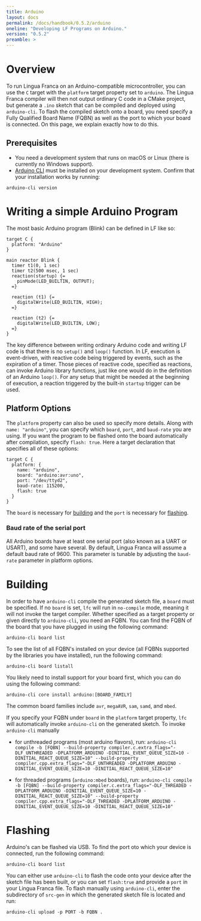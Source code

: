 ```yaml
---
title: Arduino
layout: docs
permalink: /docs/handbook/0.5.2/arduino
oneline: "Developing LF Programs on Arduino."
version: "0.5.2"
preamble: >
---
```


# Overview

To run Lingua Franca on an Arduino-compatible microcontroller, you can use the
`C` target with the `platform` target property set to `arduino`. The Lingua
Franca compiler will then not output ordinary C code in a CMake project, but
generate a `.ino` sketch that can be compiled and deployed using `arduino-cli`.
To flash the compiled sketch onto a board, you need specify a Fully Qualified
Board Name (FQBN) as well as the port to which your board is connected. On this
page, we explain exactly how to do this.

## Prerequisites

- You need a development system that runs on macOS or Linux (there is currently no Windows support).
- [Arduino CLI](https://arduino.github.io/arduino-cli/) must be installed on your development system. Confirm that your installation works by running:

```
arduino-cli version
```

# Writing a simple Arduino Program

The most basic Arduino program (Blink) can be defined in LF like so:

```lf
target C {
  platform: "Arduino"
}

main reactor Blink {
  timer t1(0, 1 sec)
  timer t2(500 msec, 1 sec)
  reaction(startup) {=
    pinMode(LED_BUILTIN, OUTPUT);
  =}

  reaction (t1) {=
    digitalWrite(LED_BUILTIN, HIGH);
  =}

  reaction (t2) {=
    digitalWrite(LED_BUILTIN, LOW);
  =}
}
```

The key difference between writing ordinary Arduino code and writing LF code is
that there is no `setup()` and `loop()` function. In LF, execution is
event-driven, with reactive code being triggered by events, such as the
expiration of a timer. Those pieces of reactive code, specified as reactions,
can invoke Arduino library functions, just like one would do in the definition
of an Arduino `loop()`. For any setup that might be needed at the beginning of
execution, a reaction triggered by the built-in `startup` trigger can be used.

## Platform Options

The `platform` property can also be used so specify more details. Along with `name: "arduino"`,
you can specify which `board`, `port`, and `baud-rate` you are using. If you want the program
to be flashed onto the board automatically after compilation, specify `flash: true`.
Here a target declaration that specifies all of these options:

```lf
target C {
  platform: {
    name: "arduino",
    board: "arduino:avr:uno",
    port: "/dev/ttyd2",
    baud-rate: 115200,
    flash: true
  }
}
```

The `board` is necessary for [building](#building) and the `port` is necessary for [flashing](#flashing).

### Baud rate of the serial port

All Arduino boards have at least one serial port (also known as a UART or
USART), and some have several. By default, Lingua Franca will assume a default
baud rate of 9600. This parameter is tunable by adjusting the `baud-rate`
parameter in platform options.

# Building

In order to have `arduino-cli` compile the generated sketch file, a `board` must
be specified. If no `board` is set, `lfc` will run in `no-compile` mode, meaning
it will not invoke the target compiler. Whether specified as a target property
or given directly to `arduino-cli`, you need an FQBN. You can find the FQBN of
the board that you have plugged in using the following command:

`arduino-cli board list`

To see the list of all FQBN's installed on your device (all FQBNs supported by the libraries you have installed), run the following command:

`arduino-cli board listall`

You likely need to install support for your board first, which you can do using the following command:

`arduino-cli core install arduino:[BOARD_FAMILY]`

The common board families include `avr`, `megaAVR`, `sam`, `samd`, and `mbed`.

If you specify your FQBN under `board` in the `platform` target property, `lfc` will automatically invoke `arduino-cli` on the generated sketch. To invoke `arduino-cli` manually

- for unthreaded programs (most arduino flavors), run:
  `arduino-cli compile -b [FQBN] --build-property compiler.c.extra_flags="-DLF_UNTHREADED -DPLATFORM_ARDUINO -DINITIAL_EVENT_QUEUE_SIZE=10 -DINITIAL_REACT_QUEUE_SIZE=10" --build-property compiler.cpp.extra_flags="-DLF_UNTHREADED -DPLATFORM_ARDUINO -DINITIAL_EVENT_QUEUE_SIZE=10 -DINITIAL_REACT_QUEUE_SIZE=10"`

- for threaded programs (`arduino:mbed` boards), run:
  `arduino-cli compile -b [FQBN] --build-property compiler.c.extra_flags="-DLF_THREADED -DPLATFORM_ARDUINO -DINITIAL_EVENT_QUEUE_SIZE=10 -DINITIAL_REACT_QUEUE_SIZE=10" --build-property compiler.cpp.extra_flags="-DLF_THREADED -DPLATFORM_ARDUINO -DINITIAL_EVENT_QUEUE_SIZE=10 -DINITIAL_REACT_QUEUE_SIZE=10"`

# Flashing

Arduino's can be flashed via USB. To find the port oto which your device is connected, run the following command:

`arduino-cli board list`

You can either use `arduino-cli` to flash the code onto your device after the sketch file has been built, or you can set `flash:true` and provide a `port` in your Lingua Franca file. To flash manually using `arduino-cli`, enter the subdirectory of `src-gen` in which the generated sketch file is located and run:

`arduino-cli upload -p PORT -b FQBN .`

